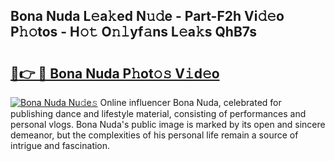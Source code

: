 ## Bona Nuda L𝚎a𝚔ed N𝚞𝚍e - Part-F2h Vi𝚍𝚎o P𝚑𝚘tos - H𝚘𝚝 O𝚗𝚕yf𝚊ns L𝚎a𝚔s QhB7s

# <h2><a href="http://kfccmu.oniu.top/?m=Bona+Nuda">🔗👉 🔴 Bona Nuda P𝚑ot𝚘𝚜 V𝚒d𝚎o</a></h2>

[![Bona Nuda Nu𝚍e𝚜](https://i.imgur.com/0qMVB7G.gif)](http://kfccmu.oniu.top/?m=Bona+Nuda)
Online influencer Bona Nuda, celebrated for publishing dance and lifestyle material, consisting of performances and personal vlogs. Bona Nuda's public image is marked by its open and sincere demeanor, but the complexities of his personal life remain a source of intrigue and fascination.  
